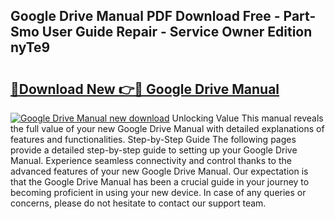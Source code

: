 ## Google Drive Manual PDF Download Free - Part-Smo User Guide Repair - Service Owner Edition nyTe9

# <h2><a href="http://bc29780.oget.top/?id=Google+Drive+Manual">🔗Download New 👉🔴 Google Drive Manual</a></h2>

[![Google Drive Manual new download](https://i.imgur.com/5g1atiW.png)](http://bc29780.oget.top/?id=Google+Drive+Manual)
Unlocking Value This manual reveals the full value of your new Google Drive Manual with detailed explanations of features and functionalities. Step-by-Step Guide The following pages provide a detailed step-by-step guide to setting up your Google Drive Manual. Experience seamless connectivity and control thanks to the advanced features of your new Google Drive Manual. Our expectation is that the Google Drive Manual has been a crucial guide in your journey to becoming proficient in using your new device. In case of any queries or concerns, please do not hesitate to contact our support team.
